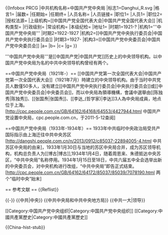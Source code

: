 {{Infobox PRCG
|中共机构名称=中国共产党中央局
|标志1=Danghui_R.svg
|格言1=
|届数=
|任期始=
|任期终=
|人员名称=
|人员链接=
|职位1=
|人员1=
|职位2=
|授权法源=
|上级机构=[[中国共产党全国代表大会|中国共产党全国代表大会]]
|机构类型=
|行政级别=
|常设机构=
|本级纪检=
|地址1=
|时期1=1921-?
|机构1='''中国共产党中央局'''
|时期2=1922-1927
|机构2=[[中国共产党中央执行委员会|中国共产党中央执行委员会]]
|时期3=1927-
|机构3=[[中国共产党中央委员会|中国共产党中央委员会]]
|a=
|b=
|c=
|g=
}}

'''中国共产党中央局'''是[[中国共产党|中国共产党]]历史上的中央领导机构。以中国共产党中央局为名的中共中央领导机构曾经有两个。

==中国共产党中央局（1921年-）==
[[中国共产党第一次全国代表大会|中国共产党第一次全国代表大会]]（1921年7月）時建立的中央领导机构。由于当时中共党员人数僅50多人，没有建立[[中国共产党中央执行委员会|中央执行委员会]]或[[中国共产党中央委员会|中央委员会]]，而以中央局為領導機構，會議中選舉由[[陈独秀|陈独秀]]、[[张国焘|张国焘]]、[[李达_(哲学家)|李达]]3人為中央局成員，地点位于上海。<ref>[http://cpc.people.com.cn/GB/64162/64168/64553/4427944.html 中国共产党设置中央局，cpc.people.com.cn，于2011-5-12查阅]</ref>

==中国共产党中央局（1933年-1934年）==
1933年中共临时中央政治局受共产国际指示由上海迁往中共中央苏区<ref>[http://dangshi.people.com.cn/n/2013/0912/c85037-22894005-4.html 中共苏区中央局的由来]</ref>，1933年1月30日与当地的苏区中央局合并，成为苏区领导机构，机构总负责人为[[博古|博古]],1934年1月4日，随着周恩来、朱德抵达中央苏区，“中共中央局”名称停用。1934年1月15日至18日，中共六届五中全会选举出新的中央委员会，对中央机构进行改组，“中共中央局”即告正式结束。<ref>[http://cpc.people.com.cn/GB/64162/64172/85037/85039/7078190.html 两个“临时中央”始末]</ref>

== 参考文献 ==
{{Reflist}}

{{-}}
{{中共|中央}}
{{中共中央局和中共中央地方局}}
{{中共一大|领导}}

[[Category:中国共产党中央组织|Category:中国共产党中央组织]]
[[Category:中國共產黨歷史|Category:中國共產黨歷史]]

{{China-hist-stub}}